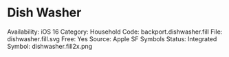 # Dish Washer

Availability: iOS 16
Category: Household
Code: backport.dishwasher.fill
File: dishwasher.fill.svg
Free: Yes
Source: Apple SF Symbols
Status: Integrated
Symbol: dishwasher.fill2x.png